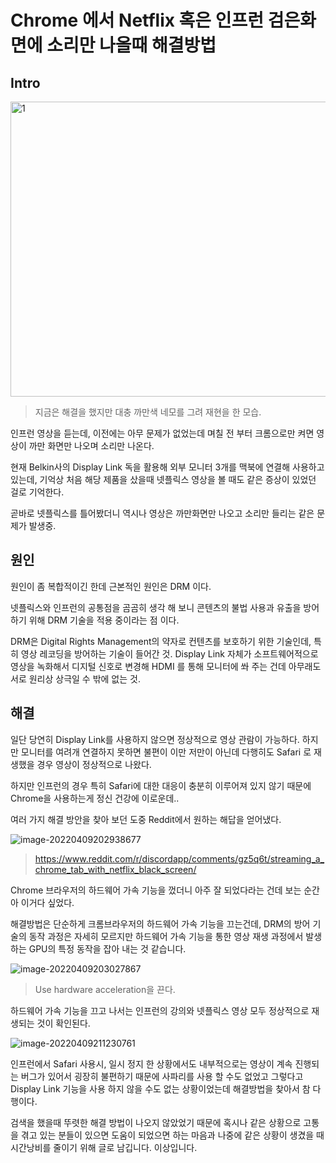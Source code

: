 # Chrome 에서 Netflix 혹은 인프런 검은화면에 소리만 나올때 해결방법

## Intro

<img src=https://raw.githubusercontent.com/Shane-Park/mdblog/main/development/webBrowser/chrome/blackScreen.assets/blackscreen.webp width=750 height=472 alt=1>

> 지금은 해결을 했지만 대충 까만색 네모를 그려 재현을 한 모습.

인프런 영상을 듣는데, 이전에는 아무 문제가 없었는데 며칠 전 부터 크롬으로만 켜면 영상이 까만 화면만 나오며 소리만 나온다.

현재 Belkin사의 Display Link 독을 활용해 외부 모니터 3개를 맥북에 연결해 사용하고 있는데, 기억상 처음 해당 제품을 샀을때 넷플릭스 영상을 볼 때도 같은 증상이 있었던 걸로 기억한다.

곧바로 넷플릭스를 틀어봤더니 역시나 영상은 까만화면만 나오고 소리만 들리는 같은 문제가 발생중.

## 원인

원인이 좀 복합적이긴 한데 근본적인 원인은 DRM 이다.

넷플릭스와 인프런의 공통점을 곰곰히 생각 해 보니 콘텐츠의 불법 사용과 유출을 방어하기 위해 DRM 기술을 적용 중이라는 점 이다.

DRM은 Digital Rights Management의 약자로 컨텐츠를 보호하기 위한 기술인데, 특히 영상 레코딩을 방어하는 기술이 들어간 것. Display Link 자체가 소프트웨어적으로 영상을 녹화해서 디지털 신호로 변경해 HDMI 를 통해 모니터에 쏴 주는 건데 아무래도 서로 원리상 상극일 수 밖에 없는 것.

## 해결

일단 당연히 Display Link를 사용하지 않으면 정상적으로 영상 관람이 가능하다. 하지만 모니터를 여려개 연결하지 못하면 불편이 이만 저만이 아닌데 다행히도 Safari 로 재생했을 경우 영상이 정상적으로 나왔다.

하지만 인프런의 경우 특히 Safari에 대한 대응이 충분히 이루어져 있지 않기 때문에 Chrome을 사용하는게 정신 건강에 이로운데..

여러 가지 해결 방안을 찾아 보던 도중 Reddit에서 원하는 해답을 얻어냈다.

![image-20220409202938677](https://raw.githubusercontent.com/Shane-Park/mdblog/main/development/webBrowser/chrome/blackScreen.assets/image-20220409202938677.webp)

> https://www.reddit.com/r/discordapp/comments/gz5q6t/streaming_a_chrome_tab_with_netflix_black_screen/

Chrome 브라우저의 하드웨어 가속 기능을 껐더니 아주 잘 되었다라는 건데 보는 순간 아 이거다 싶었다.

해결방법은 단순하게 크롬브라우저의 하드웨어 가속 기능을 끄는건데, DRM의 방어 기술의 동작 과정은 자세히 모르지만 하드웨어 가속 기능을 통한 영상 재생 과정에서 발생하는 GPU의 특정 동작을 잡아 내는 것 같습니다.

![image-20220409203027867](https://raw.githubusercontent.com/Shane-Park/mdblog/main/development/webBrowser/chrome/blackScreen.assets/image-20220409203027867.webp)

> Use hardware acceleration을 끈다.

하드웨어 가속 기능을 끄고 나서는 인프런의 강의와 넷플릭스 영상 모두 정상적으로 재생되는 것이 확인된다.

![image-20220409211230761](https://raw.githubusercontent.com/Shane-Park/mdblog/main/development/webBrowser/chrome/blackScreen.assets/image-20220409211230761.webp)

인프런에서 Safari 사용시, 일시 정지 한 상황에서도 내부적으로는 영상이 계속 진행되는 버그가 있어서 굉장히 불편하기 때문에 사파리를 사용 할 수도 없었고 그렇다고 Display Link 기능을 사용 하지 않을 수도 없는 상황이었는데 해결방법을 찾아서 참 다행이다.

검색을 했을때 뚜렷한 해결 방법이 나오지 않았었기 때문에 혹시나 같은 상황으로 고통을 겪고 있는 분들이 있으면 도움이 되었으면 하는 마음과 나중에 같은 상황이 생겼을 때 시간낭비를 줄이기 위해 글로 남깁니다. 이상입니다.

 